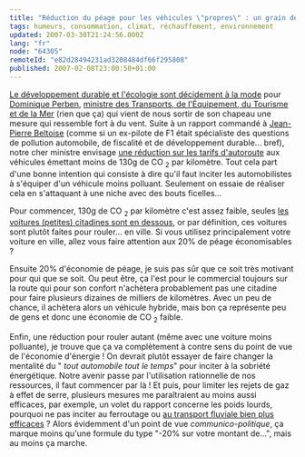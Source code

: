 ```yaml
---
title: "Réduction du péage pour les véhicules \"propres\" : un grain de sable contre le réchauffement climatique ?"
tags: humeurs, consommation, climat, réchauffement, environnement
updated: 2007-03-30T21:24:56.000Z
lang: "fr"
node: "64305"
remoteId: "e82d28494231ad3208484df66f295808"
published: 2007-02-08T23:00:50+01:00
---
```

 
[Le développement durable et l'écologie sont décidement à la mode](http://perben.typepad.fr/le_blog_dominique_perben/2007/02/lutte_contre_le.html) pour [Dominique Perben](http://fr.wikipedia.org/wiki/Dominique_Perben), [ministre des Transports, de l'Équipement, du Tourisme et de la Mer](http://www.equipement.gouv.fr) (rien que ça) qui vient de nous sortir de son chapeau une mesure qui ressemble fort à du vent. Suite à un rapport commandé à [Jean-Pierre Beltoise](http://fr.wikipedia.org/wiki/Jean-Pierre_Beltoise) (comme si un ex-pilote de F1 était spécialiste des questions de pollution automobile, de fiscalité et de développement durable... bref), notre cher ministre envisage [une réduction sur les tarifs d'autoroute](http://www.equipement.gouv.fr/article.php3?id_article=2073) aux véhicules émettant moins de 130g de CO <sub>2</sub> par kilomètre. Tout cela part d'une bonne intention qui consiste à dire qu'il faut inciter les automobilistes à s'équiper d'un véhicule moins polluant. Seulement on essaie de réaliser cela en s'attaquant à une niche avec des bouts ficelles...

 
Pour commencer, 130g de CO <sub>2</sub> par kilomètre c'est assez faible, seules [les voitures (petites) citadines sont en dessous](http://www.guide-topten.com/index.php?page=citadines&amp;aid=62&amp;adir=1&amp;direction=horizontal), or par définition, ces voitures sont plutôt faites pour rouler... en ville. Si vous utilisez principalement votre voiture en ville, allez vous faire attention aux 20% de péage économisables ?

 
Ensuite 20% d'économie de péage, je suis pas sûr que ce soit très motivant pour qui que se soit. Ou peut être, ça l'est pour le commercial toujours sur la route qui pour son confort n'achètera probablement pas une citadine pour faire plusieurs dizaines de milliers de kilomètres. Avec un peu de chance, il achètera alors un véhicule hybride, mais bon ça représente peu de gens et donc une économie de CO <sub>2</sub> faible.

 
Enfin, une réduction pour rouler autant (même avec une voiture moins polluante), je trouve que ça va complètement à contre sens du point de vue de l'économie d'énergie ! On devrait plutôt essayer de faire changer la mentalité du &quot; *tout automobile tout le temps*&quot; pour inciter à la sobriété énergétique. Notre avenir passe par l'utilisation rationnelle de nos ressources, il faut commencer par là ! Et puis, pour limiter les rejets de gaz à effet de serre, plusieurs mesures me paraîtraient au moins aussi efficaces, par exemple, un volet du rapport concerne les poids lourds, pourquoi ne pas inciter au ferroutage ou [au transport fluviale bien plus efficaces](http://www2.ademe.fr/servlet/KBaseShow?sort=-1&amp;cid=96&amp;m=3&amp;catid=16309) ? Alors évidemment d'un point de vue *communico-politique*, ça marque moins qu'une formule du type &quot;-20% sur votre montant de...&quot;, mais au moins ça marche.

